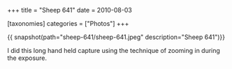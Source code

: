 +++
title = "Sheep 641"
date = 2010-08-03

[taxonomies]
categories = ["Photos"]
+++

{{ snapshot(path="sheep-641/sheep-641.jpeg" description="Sheep 641")}}

I did this long hand held capture using the technique of zooming in during the exposure.
